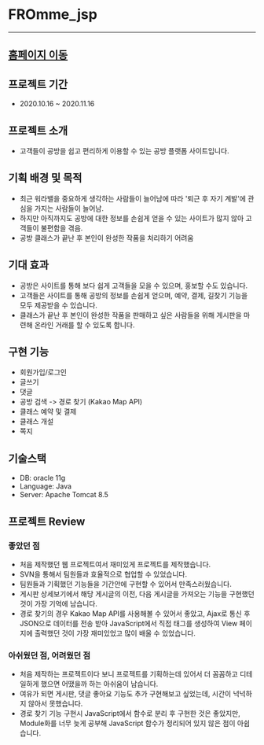 # FROmme_jsp
___

## [홈페이지 이동](http://fromme.tk/app/main/index.jsp)

## 프로젝트 기간
- 2020.10.16 ~ 2020.11.16

## 프로젝트 소개
- 고객들이 공방을 쉽고 편리하게 이용할 수 있는 공방 플랫폼 사이트입니다.

## 기획 배경 및 목적
 - 최근 워라밸을 중요하게 생각하는 사람들이 늘어남에 따라 '퇴근 후 자기 계발'에 관심을 가지는 사람들이 늘어남.
 - 하지만 아직까지도 공방에 대한 정보를 손쉽게 얻을 수 있는 사이트가 많지 않아 고객들이 불편함을 겪음.
 - 공방 클래스가 끝난 후 본인이 완성한 작품을 처리하기 어려움

## 기대 효과
 - 공방은 사이트를 통해 보다 쉽게 고객들을 모을 수 있으며, 홍보할 수도 있습니다.
 - 고객들은 사이트를 통해 공방의 정보를 손쉽게 얻으며, 예약, 결제, 길찾기 기능을 모두 제공받을 수 있습니다.
 - 클래스가 끝난 후 본인이 완성한 작품을 판매하고 싶은 사람들을 위해 게시판을 마련해 온라인 거래를 할 수 있도록 합니다.

## 구현 기능
- 회원가입/로그인
- 글쓰기
- 댓글
- 공방 검색 -> 경로 찾기 (Kakao Map API)
- 클래스 예약 및 결제
- 클래스 개설
- 쪽지

## 기술스택
- DB: oracle 11g
- Language: Java
- Server: Apache Tomcat 8.5

## 프로젝트 Review

### 좋았던 점
- 처음 제작했던 웹 프로젝트여서 재미있게 프로젝트를 제작했습니다.
- SVN을 통해서 팀원들과 효율적으로 협업할 수 있었습니다.
- 팀원들과 기획했던 기능들을 기간안에 구현할 수 있어서 만족스러웠습니다.
- 게시판 상세보기에서 해당 게시글의 이전, 다음 게시글을 가져오는 기능을 구현했던 것이 가장 기억에 남습니다.
- 경로 찾기의 경우 Kakao Map API를 사용해볼 수 있어서 좋았고, Ajax로 통신 후 JSON으로 데이터를 전송 받아
  JavaScript에서 직접 태그를 생성하여 View 페이지에 출력했던 것이 가장 재미있었고 많이 배울 수 있었습니다.

### 아쉬웠던 점, 어려웠던 점
- 처음 제작하는 프로젝트이다 보니 프로젝트를 기획하는데 있어서 더 꼼꼼하고 디테일하게 했으면 어땠을까 하는 아쉬움이 남습니다.
- 여유가 되면 게시판, 댓글 좋아요 기능도 추가 구현해보고 싶었는데, 시간이 넉넉하지 않아서 못했습니다.
- 경로 찾기 기능 구현시 JavaScript에서 함수로 분리 후 구현한 것은 좋았지만, Module화를 너무 늦게 공부해 JavaScript 함수가 
 정리되어 있지 않은 점이 아쉽습니다.
